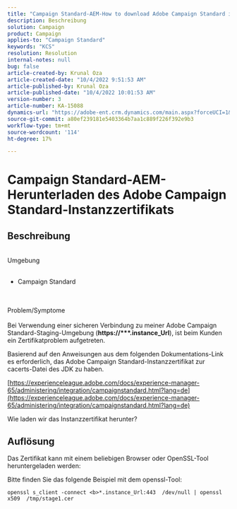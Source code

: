 ```yaml
---
title: "Campaign Standard-AEM-How to download Adobe Campaign Standard instance certificate"
description: Beschreibung
solution: Campaign
product: Campaign
applies-to: "Campaign Standard"
keywords: "KCS"
resolution: Resolution
internal-notes: null
bug: false
article-created-by: Krunal Oza
article-created-date: "10/4/2022 9:51:53 AM"
article-published-by: Krunal Oza
article-published-date: "10/4/2022 10:01:53 AM"
version-number: 3
article-number: KA-15088
dynamics-url: "https://adobe-ent.crm.dynamics.com/main.aspx?forceUCI=1&pagetype=entityrecord&etn=knowledgearticle&id=6ddfbb2b-ca43-ed11-bba2-002248086735"
source-git-commit: a80ef239181e5403364b7aa1c889f226f392e9b3
workflow-type: tm+mt
source-wordcount: '114'
ht-degree: 17%

---
```


# Campaign Standard-AEM-Herunterladen des Adobe Campaign Standard-Instanzzertifikats

## Beschreibung

<br>Umgebung<br><br>


- Campaign Standard



<br><br>Problem/Symptome<br><br>
Bei Verwendung einer sicheren Verbindung zu meiner Adobe Campaign Standard-Staging-Umgebung (<b>https://\*\*\*.instance_Url</b>), ist beim Kunden ein Zertifikatproblem aufgetreten.

Basierend auf den Anweisungen aus dem folgenden Dokumentations-Link &#x200B; es erforderlich, das Adobe Campaign Standard-Instanzzertifikat zur cacerts-Datei des JDK zu haben.  

[https://experienceleague.adobe.com/docs/experience-manager-65/administering/integration/campaignstandard.html?lang=de](https://experienceleague.adobe.com/docs/experience-manager-65/administering/integration/campaignstandard.html?lang=de)

Wie laden wir das Instanzzertifikat herunter?


## Auflösung


Das Zertifikat kann mit einem beliebigen Browser oder OpenSSL-Tool heruntergeladen werden:

Bitte finden Sie das folgende Beispiel mit dem openssl-Tool:


```
openssl s_client -connect <b>*.instance_Url:443  /dev/null | openssl x509  /tmp/stage1.cer
```

